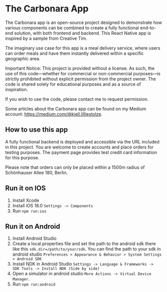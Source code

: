 # The Carbonara App

The Carbonara app is an open-source project designed to demonstrate how various components can be combined to create a fully functional end-to-end solution, with both frontend and backend. This React Native app is inspired by a sample from Creative Tim.

The imaginary use case for this app is a meal delivery service, where users can order meals and have them instantly delivered within a specific geographic area.

Important Notice:
This project is provided without a license. As such, the use of this code—whether for commercial or non-commercial purposes—is strictly prohibited without explicit permission from the project owner. The code is shared solely for educational purposes and as a source of inspiration.

If you wish to use the code, please contact me to request permission.

Some articles about the Carbonara app can be found on my Medium account: https://medium.com/@kjell.lilliestolze.

## How to use this app

A fully functional backend is deployed and accessible via the URL included in this project. You are welcome to create accounts and place orders for testing purposes. The payment page provides test credit card information for this purpose.

Please note that orders can only be placed within a 1500m radius of Schönhauser Allee 180, Berlin.

## Run it on IOS

1. Install Xcode
2. Install iOS 18.0 `Settings -> Components`
3. Run `npm run:ios`

## Run it on Android

1. Install Android Studio 
2. Create a local.properties file and set the path to the android sdk there like this
`sdk.dir=/path/to/your/sdk`. You can find the path to your sdk in android studio `Preferences > Appearance & Behavior > System Settings > Android SDK`
3. Install NDK in Android Studio `Settings -> Language & Frameworks -> SDK Tools -> Install NDK (Side by side)`
4. Open a simulator in android studio `More Actions -> Virtual Device Manager`.
5. Run `npm run:android`
